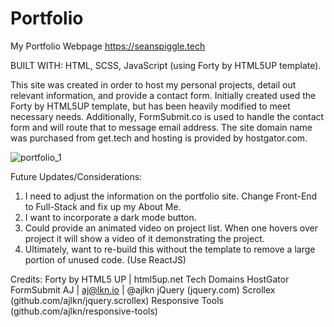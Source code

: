 # Portfolio

My Portfolio Webpage
https://seanspiggle.tech

BUILT WITH: HTML, SCSS, JavaScript (using Forty by HTML5UP template).

This site was created in order to host my personal projects, detail out relevant information, and provide a contact form. 
Initially created used the Forty by HTML5UP template, but has been heavily modified to meet necessary needs. 
Additionally, FormSubmit.co is used to handle the contact form and will route that to message email address.
The site domain name was purchased from get.tech and hosting is provided by hostgator.com. 

![portfolio_1](https://user-images.githubusercontent.com/110023169/203011742-25c0d2f7-67c2-4abe-9149-777495b46a13.jpg)


Future Updates/Considerations: 
1. I need to adjust the information on the portfolio site. Change Front-End to Full-Stack and fix up my About Me.
2. I want to incorporate a dark mode button.
3. Could provide an animated video on project list. When one hovers over project it will show a video of it demonstrating the project. 
4. Ultimately, want to re-build this without the template to remove a large portion of unused code. (Use ReactJS)

Credits:
        Forty by HTML5 UP | html5up.net
        Tech Domains
        HostGator 
        FormSubmit 
        AJ | aj@lkn.io | @ajlkn
    	jQuery (jquery.com)
    	Scrollex (github.com/ajlkn/jquery.scrollex)
    	Responsive Tools (github.com/ajlkn/responsive-tools)
